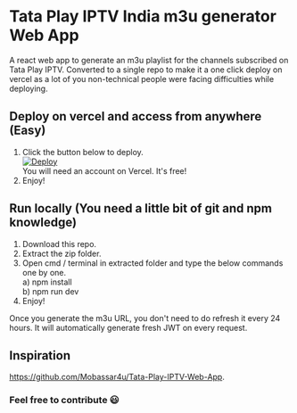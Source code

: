 # Tata Play IPTV India m3u generator Web App
A react web app to generate an m3u playlist for the channels subscribed on Tata Play IPTV.
Converted to a single repo to make it a one click deploy on vercel as a lot of you non-technical people were facing difficulties while deploying.
## Deploy on vercel and access from anywhere (Easy)
1) Click the button below to deploy.<br>
<a href="https://vercel.com/new/clone?repository-url=https://github.com/Mobassar4u/Tata-Play-IPTV-Web-App.git"><img src="https://vercel.com/button" alt="Deploy"/></a><br>
You will need an account on Vercel. It's free!
2) Enjoy!
## Run locally (You need a little bit of git and npm knowledge)
1) Download this repo.
2) Extract the zip folder.
3) Open cmd / terminal in extracted folder and type the below commands one by one.<br>
a) npm install<br>
b) npm run dev
3) Enjoy!

Once you generate the m3u URL, you don't need to do refresh it every 24 hours. It will automatically generate fresh JWT on every request.
## Inspiration
https://github.com/Mobassar4u/Tata-Play-IPTV-Web-App.

### Feel free to contribute :smiley:
